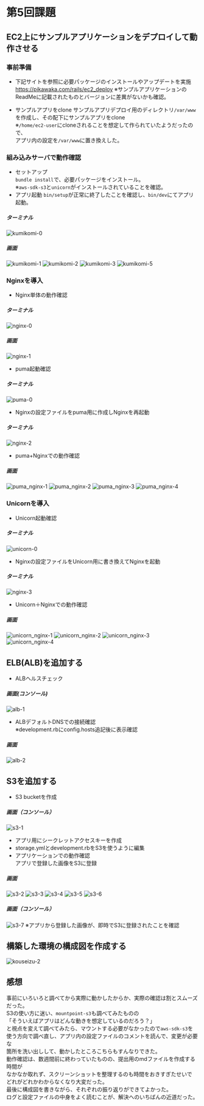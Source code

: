 # 第5回課題

## EC2上にサンプルアプリケーションをデプロイして動作させる
### 事前準備
- 下記サイトを参照に必要パッケージのインストールやアップデートを実施
https://pikawaka.com/rails/ec2_deploy
※サンプルアプリケーションのReadMeに記載されたものとバージョンに差異がないかも確認。

- サンプルアプリをclone
サンプルアプリデプロイ用のディレクトリ`/var/www`を作成し、その配下にサンプルアプリをclone  
※`/home/ec2-user`にcloneされることを想定して作られていたようだったので、  
アプリ内の設定を`/var/www`に置き換えした。

### 組み込みサーバで動作確認  
- セットアップ  
`bundle install`で、必要パッケージをインストール。  
※`aws-sdk-s3`と`unicorn`がインストールされていることを確認。
- アプリ起動
`bin/setup`が正常に終了したことを確認し、`bin/dev`にてアプリ起動。
##### ターミナル
![kumikomi-0](./image3/kumikomi-0.png)
##### 画面
![kumikomi-1](./image3/kumikomi-1.png)
![kumikomi-2](./image3/kumikomi-2.png)
![kumikomi-3](./image3/kumikomi-3.png)
![kumikomi-5](./image3/kumikomi-5.png)

### Nginxを導入
- Nginx単体の動作確認
##### ターミナル
![nginx-0](./image3/nginx-0.png)
##### 画面
![nginx-1](./image3/nginx-1.png)
- puma起動確認
##### ターミナル
![puma-0](./image3/puma-0.png)
- Nginxの設定ファイルをpuma用に作成しNginxを再起動
##### ターミナル
![nginx-2](./image3/nginx-2.png)
- puma+Nginxでの動作確認
##### 画面
![puma_nginx-1](./image3/puma_nginx-1.png)
![puma_nginx-2](./image3/puma_nginx-2.png)
![puma_nginx-3](./image3/puma_nginx-3.png)
![puma_nginx-4](./image3/puma_nginx-4.png)

### Unicornを導入
- Unicorn起動確認
##### ターミナル
![unicorn-0](./image3/unicorn-0.png)
- Nginxの設定ファイルをUnicorn用に書き換えてNginxを起動
##### ターミナル
![nginx-3](./image3/nginx-3.png)
- Unicorn＋Nginxでの動作確認
##### 画面
![unicorn_nginx-1](./image3/unicorn_nginx-1.png)
![unicorn_nginx-2](./image3/unicorn_nginx-2.png)
![unicorn_nginx-3](./image3/unicorn_nginx-3.png)
![unicorn_nginx-4](./image3/unicorn_nginx-4.png)
## ELB(ALB)を追加する
- ALBヘルスチェック
##### 画面(コンソール)
![alb-1](./image3/alb-1.png)
- ALBデフォルトDNSでの接続確認  
※development.rbにconfig.hosts追記後に表示確認
##### 画面
![alb-2](./image3/alb-2.png)

## S3を追加する
- S3 bucketを作成
##### 画面（コンソール）
![s3-1](./image3/s3-1.png)
- アプリ用にシークレットアクセスキーを作成
- storage.ymlとdevelopment.rbをS3を使うように編集
- アプリケーションでの動作確認  
アプリで登録した画像をS3に登録
##### 画面
![s3-2](./image3/s3-2.png)
![s3-3](./image3/s3-3.png)
![s3-4](./image3/s3-4.png)
![s3-5](./image3/s3-5.png)
![s3-6](./image3/s3-6.png)
##### 画面（コンソール）
![s3-7](./image3/s3-7.png)
※アプリから登録した画像が、即時でS3に登録されたことを確認

## 構築した環境の構成図を作成する
![kouseizu-2](./image3/kouseizu.png)

## 感想
事前にいろいろと調べてから実際に動かしたからか、実際の確認は割とスムーズだった。  
S3の使い方に迷い、`mountpoint-s3`も調べてみたものの  
「そういえばアプリはどんな動きを想定しているのだろう？」  
と視点を変えて調べてみたら、マウントする必要がなかったので`aws-sdk-s3`を  
使う方向で調べ直し、アプリ内の設定ファイルのコメントを読んで、変更が必要な  
箇所を洗い出しして、動かしたところこちらもすんなりできた。  
動作確認は、数週間前に終わっていたものの、提出用のmdファイルを作成する時間が  
なかなか取れず、スクリーンショットを整理するのも時間をおきすぎたせいで  
どれがどれかわからなくなり大変だった。  
最後に構成図を書きながら、それぞれの振り返りができてよかった。  
ログと設定ファイルの中身をよく読むことが、解決へのいちばんの近道だった。